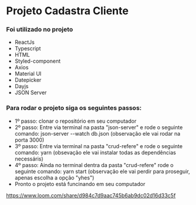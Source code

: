 # Projeto Cadastra Cliente

### Foi utilizado no projeto
- ReactJs
- Typescript
- HTML
- Styled-component
- Axios
- Material UI
- Datepicker
- Dayjs
- JSON Server


### Para rodar o projeto siga os seguintes passos:
- 1º passo: clonar o repositório em seu computador
- 2º passo: Entre via terminal na pasta "json-server" e rode o seguinte comando: json-server --watch db.json (observação ele vai rodar na porta 3000)
- 3º passo: Entre via terminal na pasta "crud-refere" e rode o seguinte comando: yarn (obsevação ele vai instalar todas as dependências necessáris)
- 4º passo: Ainda no terminal dentra da pasta "crud-refere" rode o seguinte comando: yarn start (observação ele vai perdir para proseguir, apenas escolha a opção "yhes")
- Pronto o projeto está funcinando em seu computador


https://www.loom.com/share/d984c7d9aac745b6ab9dc02d16d33c5f
